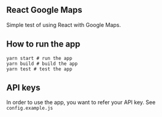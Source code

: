 ## React Google Maps

Simple test of using React with Google Maps.

## How to run the app

```
yarn start # run the app
yarn build # build the app
yarn test # test the app
```

## API keys

In order to use the app, you want to refer your API key. See `config.example.js`
